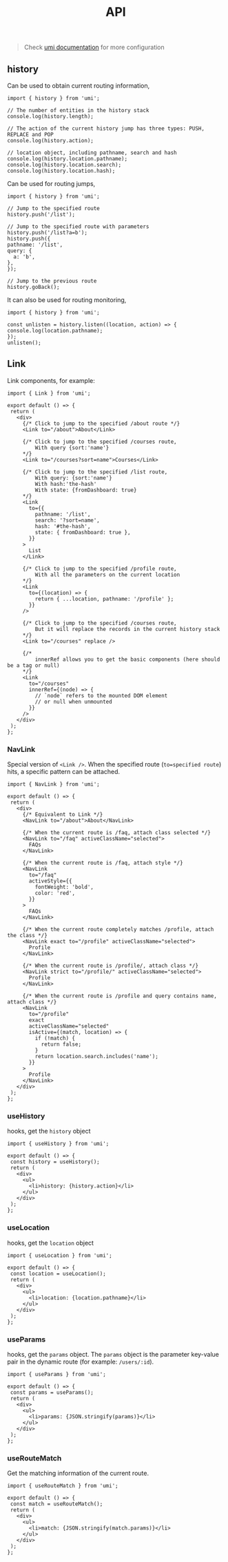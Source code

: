 ﻿---
title: API
order: 2
nav: 
  title: Config
  path: /config
  order: 2
---

> Check [umi documentation](https://umijs.org/zh-CN/api) for more configuration

## history

Can be used to obtain current routing information,

  ```tsx | pure
import { history } from 'umi';

// The number of entities in the history stack
console.log(history.length);

// The action of the current history jump has three types: PUSH, REPLACE and POP
console.log(history.action);

// location object, including pathname, search and hash
console.log(history.location.pathname);
console.log(history.location.search);
console.log(history.location.hash);
```

Can be used for routing jumps,

  ```tsx | pure
import { history } from 'umi';

// Jump to the specified route
history.push('/list');

// Jump to the specified route with parameters
history.push('/list?a=b');
history.push({
  pathname: '/list',
  query: {
    a: 'b',
  },
});

// Jump to the previous route
history.goBack();
```

It can also be used for routing monitoring,

  ```tsx | pure
import { history } from 'umi';

const unlisten = history.listen((location, action) => {
  console.log(location.pathname);
});
unlisten();
```

## Link

Link components, for example:

 ```tsx | pure
import { Link } from 'umi';

export default () => {
  return (
    <div>
      {/* Click to jump to the specified /about route */}
      <Link to="/about">About</Link>

      {/* Click to jump to the specified /courses route,
          With query {sort:'name'}
      */}
      <Link to="/courses?sort=name">Courses</Link>

      {/* Click to jump to the specified /list route,
          With query: {sort:'name'}
          With hash:'the-hash'
          With state: {fromDashboard: true}
      */}
      <Link
        to={{
          pathname: '/list',
          search: '?sort=name',
          hash: '#the-hash',
          state: { fromDashboard: true },
        }}
      >
        List
      </Link>

      {/* Click to jump to the specified /profile route,
          With all the parameters on the current location
      */}
      <Link
        to={(location) => {
          return { ...location, pathname: '/profile' };
        }}
      />

      {/* Click to jump to the specified /courses route,
          But it will replace the records in the current history stack
      */}
      <Link to="/courses" replace />

      {/*
          innerRef allows you to get the basic components (here should be a tag or null)
      */}
      <Link
        to="/courses"
        innerRef={(node) => {
          // `node` refers to the mounted DOM element
          // or null when unmounted
        }}
      />
    </div>
  );
};
```

### NavLink

Special version of `<Link />`. When the specified route (`to=specified route`) hits, a specific pattern can be attached.

 ```tsx | pure
import { NavLink } from 'umi';

export default () => {
  return (
    <div>
      {/* Equivalent to Link */}
      <NavLink to="/about">About</NavLink>

      {/* When the current route is /faq, attach class selected */}
      <NavLink to="/faq" activeClassName="selected">
        FAQs
      </NavLink>

      {/* When the current route is /faq, attach style */}
      <NavLink
        to="/faq"
        activeStyle={{
          fontWeight: 'bold',
          color: 'red',
        }}
      >
        FAQs
      </NavLink>

      {/* When the current route completely matches /profile, attach the class */}
      <NavLink exact to="/profile" activeClassName="selected">
        Profile
      </NavLink>

      {/* When the current route is /profile/, attach class */}
      <NavLink strict to="/profile/" activeClassName="selected">
        Profile
      </NavLink>

      {/* When the current route is /profile and query contains name, attach class */}
      <NavLink
        to="/profile"
        exact
        activeClassName="selected"
        isActive={(match, location) => {
          if (!match) {
            return false;
          }
          return location.search.includes('name');
        }}
      >
        Profile
      </NavLink>
    </div>
  );
};
```

### useHistory

hooks, get the `history` object

 ```tsx | pure
import { useHistory } from 'umi';

export default () => {
  const history = useHistory();
  return (
    <div>
      <ul>
        <li>history: {history.action}</li>
      </ul>
    </div>
  );
};
```

### useLocation

hooks, get the `location` object

 ```tsx | pure
import { useLocation } from 'umi';

export default () => {
  const location = useLocation();
  return (
    <div>
      <ul>
        <li>location: {location.pathname}</li>
      </ul>
    </div>
  );
};
```

### useParams

hooks, get the `params` object. The `params` object is the parameter key-value pair in the dynamic route (for example: `/users/:id`).

 ```tsx | pure
import { useParams } from 'umi';

export default () => {
  const params = useParams();
  return (
    <div>
      <ul>
        <li>params: {JSON.stringify(params)}</li>
      </ul>
    </div>
  );
};
```

### useRouteMatch

Get the matching information of the current route.

 ```tsx | pure
import { useRouteMatch } from 'umi';

export default () => {
  const match = useRouteMatch();
  return (
    <div>
      <ul>
        <li>match: {JSON.stringify(match.params)}</li>
      </ul>
    </div>
  );
};
```
